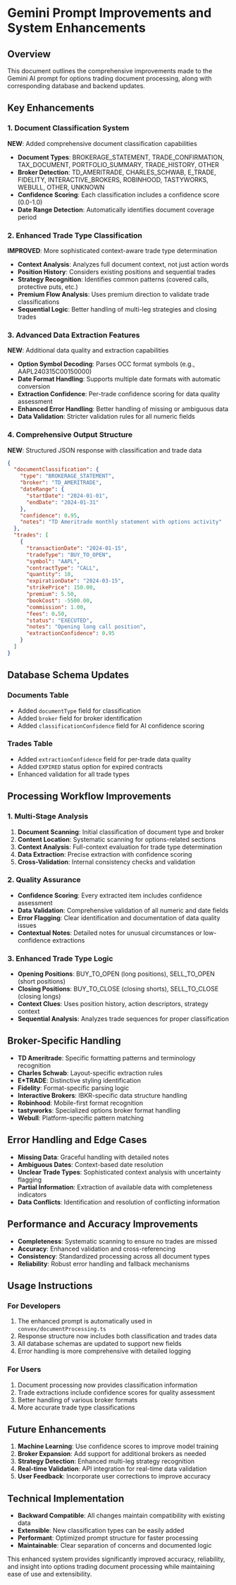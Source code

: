 # Gemini Prompt Improvements and System Enhancements

## Overview
This document outlines the comprehensive improvements made to the Gemini AI prompt for options trading document processing, along with corresponding database and backend updates.

## Key Enhancements

### 1. Document Classification System
**NEW**: Added comprehensive document classification capabilities

- **Document Types**: BROKERAGE_STATEMENT, TRADE_CONFIRMATION, TAX_DOCUMENT, PORTFOLIO_SUMMARY, TRADE_HISTORY, OTHER
- **Broker Detection**: TD_AMERITRADE, CHARLES_SCHWAB, E_TRADE, FIDELITY, INTERACTIVE_BROKERS, ROBINHOOD, TASTYWORKS, WEBULL, OTHER, UNKNOWN
- **Confidence Scoring**: Each classification includes a confidence score (0.0-1.0)
- **Date Range Detection**: Automatically identifies document coverage period

### 2. Enhanced Trade Type Classification
**IMPROVED**: More sophisticated context-aware trade type determination

- **Context Analysis**: Analyzes full document context, not just action words
- **Position History**: Considers existing positions and sequential trades
- **Strategy Recognition**: Identifies common patterns (covered calls, protective puts, etc.)
- **Premium Flow Analysis**: Uses premium direction to validate trade classifications
- **Sequential Logic**: Better handling of multi-leg strategies and closing trades

### 3. Advanced Data Extraction Features
**NEW**: Additional data quality and extraction capabilities

- **Option Symbol Decoding**: Parses OCC format symbols (e.g., AAPL240315C00150000)
- **Date Format Handling**: Supports multiple date formats with automatic conversion
- **Extraction Confidence**: Per-trade confidence scoring for data quality assessment
- **Enhanced Error Handling**: Better handling of missing or ambiguous data
- **Data Validation**: Stricter validation rules for all numeric fields

### 4. Comprehensive Output Structure
**NEW**: Structured JSON response with classification and trade data

```json
{
  "documentClassification": {
    "type": "BROKERAGE_STATEMENT",
    "broker": "TD_AMERITRADE",
    "dateRange": {
      "startDate": "2024-01-01",
      "endDate": "2024-01-31"
    },
    "confidence": 0.95,
    "notes": "TD Ameritrade monthly statement with options activity"
  },
  "trades": [
    {
      "transactionDate": "2024-01-15",
      "tradeType": "BUY_TO_OPEN",
      "symbol": "AAPL",
      "contractType": "CALL",
      "quantity": 10,
      "expirationDate": "2024-03-15",
      "strikePrice": 150.00,
      "premium": 5.50,
      "bookCost": -5500.00,
      "commission": 1.00,
      "fees": 0.50,
      "status": "EXECUTED",
      "notes": "Opening long call position",
      "extractionConfidence": 0.95
    }
  ]
}
```

## Database Schema Updates

### Documents Table
- Added `documentType` field for classification
- Added `broker` field for broker identification  
- Added `classificationConfidence` field for AI confidence scoring

### Trades Table
- Added `extractionConfidence` field for per-trade data quality
- Added `EXPIRED` status option for expired contracts
- Enhanced validation for all trade types

## Processing Workflow Improvements

### 1. Multi-Stage Analysis
1. **Document Scanning**: Initial classification of document type and broker
2. **Content Location**: Systematic scanning for options-related sections
3. **Context Analysis**: Full-context evaluation for trade type determination
4. **Data Extraction**: Precise extraction with confidence scoring
5. **Cross-Validation**: Internal consistency checks and validation

### 2. Quality Assurance
- **Confidence Scoring**: Every extracted item includes confidence assessment
- **Data Validation**: Comprehensive validation of all numeric and date fields
- **Error Flagging**: Clear identification and documentation of data quality issues
- **Contextual Notes**: Detailed notes for unusual circumstances or low-confidence extractions

### 3. Enhanced Trade Type Logic
- **Opening Positions**: BUY_TO_OPEN (long positions), SELL_TO_OPEN (short positions)
- **Closing Positions**: BUY_TO_CLOSE (closing shorts), SELL_TO_CLOSE (closing longs)
- **Context Clues**: Uses position history, action descriptors, strategy context
- **Sequential Analysis**: Analyzes trade sequences for proper classification

## Broker-Specific Handling
- **TD Ameritrade**: Specific formatting patterns and terminology recognition
- **Charles Schwab**: Layout-specific extraction rules
- **E*TRADE**: Distinctive styling identification
- **Fidelity**: Format-specific parsing logic
- **Interactive Brokers**: IBKR-specific data structure handling
- **Robinhood**: Mobile-first format recognition
- **tastyworks**: Specialized options broker format handling
- **Webull**: Platform-specific pattern matching

## Error Handling and Edge Cases
- **Missing Data**: Graceful handling with detailed notes
- **Ambiguous Dates**: Context-based date resolution
- **Unclear Trade Types**: Sophisticated context analysis with uncertainty flagging
- **Partial Information**: Extraction of available data with completeness indicators
- **Data Conflicts**: Identification and resolution of conflicting information

## Performance and Accuracy Improvements
- **Completeness**: Systematic scanning to ensure no trades are missed
- **Accuracy**: Enhanced validation and cross-referencing
- **Consistency**: Standardized processing across all document types
- **Reliability**: Robust error handling and fallback mechanisms

## Usage Instructions

### For Developers
1. The enhanced prompt is automatically used in `convex/documentProcessing.ts`
2. Response structure now includes both classification and trades data
3. All database schemas are updated to support new fields
4. Error handling is more comprehensive with detailed logging

### For Users
1. Document processing now provides classification information
2. Trade extractions include confidence scores for quality assessment
3. Better handling of various broker formats
4. More accurate trade type classifications

## Future Enhancements
1. **Machine Learning**: Use confidence scores to improve model training
2. **Broker Expansion**: Add support for additional brokers as needed
3. **Strategy Detection**: Enhanced multi-leg strategy recognition
4. **Real-time Validation**: API integration for real-time data validation
5. **User Feedback**: Incorporate user corrections to improve accuracy

## Technical Implementation
- **Backward Compatible**: All changes maintain compatibility with existing data
- **Extensible**: New classification types can be easily added
- **Performant**: Optimized prompt structure for faster processing
- **Maintainable**: Clear separation of concerns and documented logic

This enhanced system provides significantly improved accuracy, reliability, and insight into options trading document processing while maintaining ease of use and extensibility.

